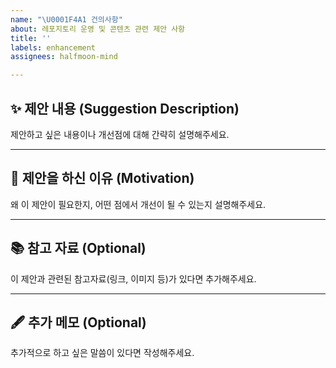 ```yaml
---
name: "\U0001F4A1 건의사항"
about: 레포지토리 운영 및 콘텐츠 관련 제안 사항
title: ''
labels: enhancement
assignees: halfmoon-mind

---
```


## ✨ 제안 내용 (Suggestion Description)
제안하고 싶은 내용이나 개선점에 대해 간략히 설명해주세요.
<!--
예: "기여 가이드에서 아티클 작성 예시를 더 구체적으로 추가하면 좋겠습니다."
-->

---

## 🤔 제안을 하신 이유 (Motivation)
왜 이 제안이 필요한지, 어떤 점에서 개선이 될 수 있는지 설명해주세요.
<!--
예:
- 처음 기여하는 사용자들이 아티클 형식을 혼동할 수 있습니다.
- 명확한 가이드가 기여 참여율을 높일 수 있습니다.
-->

---

## 📚 참고 자료 (Optional)
이 제안과 관련된 참고자료(링크, 이미지 등)가 있다면 추가해주세요.
<!--
예:
- 다른 오픈소스 프로젝트의 기여 가이드 예시: [예시 링크](https://example.com)
-->

---

## 🖋️ 추가 메모 (Optional)
추가적으로 하고 싶은 말씀이 있다면 작성해주세요.
